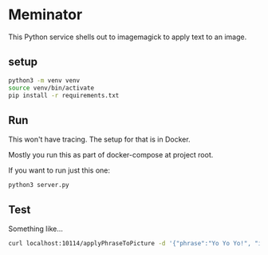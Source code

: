 # Meminator

This Python service shells out to imagemagick to apply text to an image.

## setup

```bash
python3 -m venv venv
source venv/bin/activate
pip install -r requirements.txt
```

## Run

This won't have tracing. The setup for that is in Docker.

Mostly you run this as part of docker-compose at project root.

If you want to run just this one:

`python3 server.py`

## Test

Something like...

```bash
curl localhost:10114/applyPhraseToPicture -d '{"phrase":"Yo Yo Yo!", "imageUrl":"https://upload.wikimedia.org/wikipedia/commons/thumb/8/8a/Banana-Single.jpg/1360px-Banana-Single.jpg"}' -H "Content-Type: application/json" -X POST > out.jpg
```
